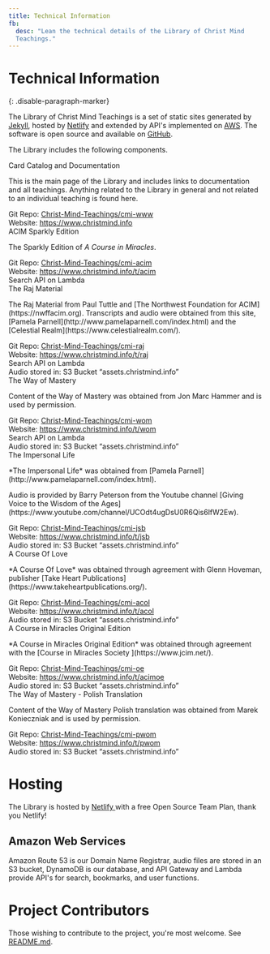 ```yaml
---
title: Technical Information
fb:
  desc: "Lean the technical details of the Library of Christ Mind
  Teachings."
---
```


# Technical Information
{: .disable-paragraph-marker}

The Library of Christ Mind Teachings is a set of static sites generated
by [Jekyll](https://jekyllrb.com/), hosted by [Netlify](app.netlify.com)
and extended by API's implemented on [AWS](https://aws.amazon.com/). The
software is open source and available on
[GitHub](https://github.com/Christ-Mind-Teachings).

The Library includes the following components.

<div class="ui items">
  <div class="item">
    <div class="content">
      <div class="header">Card Catalog and Documentation</div>
      <div class="description">
        <p>
          This is the main page of the Library and includes links to
          documentation and all teachings. Anything related to the
          Library in general and not related to an individual teaching
          is found here.
        </p>
        <div class="ui list">
          <div class="item">
            <i class="github square icon"></i>
            <div class="content">
              Git Repo:
              <a href="https://github.com/Christ-Mind-Teachings/cmi-www">
                Christ-Mind-Teachings/cmi-www
              </a>
            </div>
          </div>
          <div class="item">
            <i class="linkify icon"></i>
            <div class="content">
              Website: 
              <a href="https://www.christmind.info">
                https://www.christmind.info
              </a>
            </div>
          </div>
        </div>
      </div>
    </div>
  </div>
  <div class="item">
    <div class="content">
      <div class="header">ACIM Sparkly Edition</div>
      <div class="description">
        <p>
          The Sparkly Edition of <em>A Course in Miracles</em>.
        </p>
        <div class="ui list">
          <div class="item">
            <i class="github square icon"></i>
            <div class="content">
              Git Repo:
              <a href="https://github.com/Christ-Mind-Teachings/cmi-acim">
                Christ-Mind-Teachings/cmi-acim
              </a>
            </div>
          </div>
          <div class="item">
            <i class="linkify icon"></i>
            <div class="content">
              Website: 
              <a href="https://www.christmind.info/t/acim">
                https://www.christmind.info/t/acim
              </a>
            </div>
          </div>
          <div class="item">
            <i class="search icon"></i>
            <div class="content">
              Search API on <i class="aws icon"></i> Lambda
            </div>
          </div>
        </div>
      </div>
    </div>
  </div>
  <div class="item">
    <div class="content">
      <div class="header">The Raj Material</div>
      <div class="description">
        <p markdown="1">
          The Raj Material from Paul Tuttle and [The Northwest
          Foundation for ACIM](https://nwffacim.org). Transcripts and
          audio were obtained from this site, [Pamela
          Parnell](http://www.pamelaparnell.com/index.html) and the
          [Celestial Realm](https://www.celestialrealm.com/).
        </p>
        <div class="ui list">
          <div class="item">
            <i class="github square icon"></i>
            <div class="content">
              Git Repo:
              <a href="https://github.com/Christ-Mind-Teachings/cmi-raj">
                Christ-Mind-Teachings/cmi-raj
              </a>
            </div>
          </div>
          <div class="item">
            <i class="linkify icon"></i>
            <div class="content">
              Website: 
              <a href="https://www.christmind.info/t/raj">
                https://www.christmind.info/t/raj
              </a>
            </div>
          </div>
          <div class="item">
            <i class="search icon"></i>
            <div class="content">
              Search API on <i class="aws icon"></i> Lambda
            </div>
          </div>
          <div class="item">
            <i class="aws icon"></i>
            <div class="content">
              Audio stored in: S3 Bucket &ldquo;assets.christmind.info&rdquo;
            </div>
          </div>
        </div>
      </div>
    </div>
  </div>
  <div class="item">
    <div class="content">
      <div class="header">The Way of Mastery</div>
      <div class="description">
        <p>
          Content of the Way of Mastery was obtained from Jon Marc
          Hammer and is used by permission.
        </p>
        <div class="ui list">
          <div class="item">
            <i class="github square icon"></i>
            <div class="content">
              Git Repo:
              <a href="https://github.com/Christ-Mind-Teachings/cmi-wom">
                Christ-Mind-Teachings/cmi-wom
              </a>
            </div>
          </div>
          <div class="item">
            <i class="linkify icon"></i>
            <div class="content">
              Website:
              <a href="https://www.christmind.info/t/wom">
                https://www.christmind.info/t/wom
              </a>
            </div>
          </div>
          <div class="item">
            <i class="search icon"></i>
            <div class="content">
              Search API on <i class="aws icon"></i> Lambda
            </div>
          </div>
          <div class="item">
            <i class="aws icon"></i>
            <div class="content">
              Audio stored in: S3 Bucket &ldquo;assets.christmind.info&rdquo;
            </div>
          </div>
        </div>
      </div>
    </div>
  </div>
  <div class="item">
    <div class="content">
      <div class="header">The Impersonal Life</div>
      <div class="description">
        <p markdown="1">
          *The Impersonal Life* was obtained from [Pamela
          Parnell](http://www.pamelaparnell.com/index.html).
        </p>
        <p markdown="1">
          Audio is provided by Barry Peterson from the Youtube channel
          [Giving Voice to the Wisdom of the
          Ages](https://www.youtube.com/channel/UCOdt4ugDsU0R6Qis6lfW2Ew).
        </p>
        <div class="ui list">
          <div class="item">
            <i class="github square icon"></i>
            <div class="content">
              Git Repo:
              <a href="https://github.com/Christ-Mind-Teachings/cmi-jsb">
                Christ-Mind-Teachings/cmi-jsb
              </a>
            </div>
          </div>
          <div class="item">
            <i class="linkify icon"></i>
            <div class="content">
              Website:
              <a href="https://www.christmind.info/t/jsb">
                https://www.christmind.info/t/jsb
              </a>
            </div>
          </div>
          <div class="item">
            <i class="aws icon"></i>
            <div class="content">
              Audio stored in: S3 Bucket &ldquo;assets.christmind.info&rdquo;
            </div>
          </div>
        </div>
      </div>
    </div>
  </div>
  <div class="item">
    <div class="content">
      <div class="header">A Course Of Love</div>
      <div class="description">
        <p markdown="1">
          *A Course Of Love* was obtained through agreement with Glenn
          Hoveman, publisher [Take Heart Publications](https://www.takeheartpublications.org/).
        </p>
        <div class="ui list">
          <div class="item">
            <i class="github square icon"></i>
            <div class="content">
              Git Repo:
              <a href="https://github.com/Christ-Mind-Teachings/cmi-acol">
                Christ-Mind-Teachings/cmi-acol
              </a>
            </div>
          </div>
          <div class="item">
            <i class="linkify icon"></i>
            <div class="content">
              Website:
              <a href="https://www.christmind.info/t/acol">
                https://www.christmind.info/t/acol
              </a>
            </div>
          </div>
          <div class="item">
            <i class="aws icon"></i>
            <div class="content">
              Audio stored in: S3 Bucket &ldquo;assets.christmind.info&rdquo;
            </div>
          </div>
        </div>
      </div>
    </div>
  </div>
  <div class="item">
    <div class="content">
      <div class="header">A Course in Miracles Original Edition</div>
      <div class="description">
        <p markdown="1">
          *A Course in Miracles Original Edition* was obtained through
          agreement with the [Course in Miracles Society
          ](https://www.jcim.net/).
        </p>
        <div class="ui list">
          <div class="item">
            <i class="github square icon"></i>
            <div class="content">
              Git Repo:
              <a href="https://github.com/Christ-Mind-Teachings/cmi-oe">
                Christ-Mind-Teachings/cmi-oe
              </a>
            </div>
          </div>
          <div class="item">
            <i class="linkify icon"></i>
            <div class="content">
              Website:
              <a href="https://www.christmind.info/t/acimoe">
                https://www.christmind.info/t/acimoe
              </a>
            </div>
          </div>
          <div class="item">
            <i class="aws icon"></i>
            <div class="content">
              Audio stored in: S3 Bucket &ldquo;assets.christmind.info&rdquo;
            </div>
          </div>
        </div>
      </div>
    </div>
  </div>
  <div class="item">
    <div class="content">
      <div class="header">The Way of Mastery - Polish Translation</div>
      <div class="description">
        <p markdown="1">
          Content of the Way of Mastery Polish translation was obtained from Marek Konieczniak
          and is used by permission.
        </p>
        <div class="ui list">
          <div class="item">
            <i class="github square icon"></i>
            <div class="content">
              Git Repo:
              <a href="https://github.com/Christ-Mind-Teachings/cmi-pwom">
                Christ-Mind-Teachings/cmi-pwom
              </a>
            </div>
          </div>
          <div class="item">
            <i class="linkify icon"></i>
            <div class="content">
              Website:
              <a href="https://www.christmind.info/t/pwom">
                https://www.christmind.info/t/pwom
              </a>
            </div>
          </div>
          <div class="item">
            <i class="aws icon"></i>
            <div class="content">
              Audio stored in: S3 Bucket &ldquo;assets.christmind.info&rdquo;
            </div>
          </div>
        </div>
      </div>
    </div>
  </div>
</div>

# Hosting

The Library is hosted by [ Netlify ](https://www.netlify.com/) with a free Open Source Team Plan,
thank you Netlify!

## Amazon Web Services

Amazon Route 53 is our Domain Name Registrar, audio files are stored in
an S3 bucket, DynamoDB is our database, and API Gateway and Lambda
provide API's for search, bookmarks, and user functions.

# Project Contributors

Those wishing to contribute to the project, you're most welcome. See
[README.md](https://www.github.com/Christ-Mind-Teachings/cmi-www).


